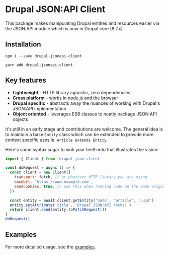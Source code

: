 # Drupal JSON:API Client

This package makes manipulating Drupal entities and resources easier via the JSON:API module which is now in Drupal core (8.7.x).

## Installation
```
npm i --save drupal-jsonapi-client
```

```
yarn add drupal-jsonapi-client
```

## Key features
- **Lightweight** - HTTP library agnostic, zero dependencies
- **Cross platform** - works in node.js and the browser
- **Drupal specific** - abstracts away the nuances of working with Drupal's JSON:API implementation
- **Object oriented** - leverages ES6 classes to neatly package JSON:API objects

It's still in an early stage and contributions are welcome. The general idea is to maintain a base `Entity` class which can be extended to provide more context specific uses ie. `Article extends Entity`.

Here's some syntax sugar to sink your teeth into that illustrates the vision:

```js
import { Client } from 'drupal-json-client'

const doRequest = async () => {
  const client = new Client({
    transport: fetch, // or whatever HTTP library you are using
    baseUrl: 'https://www.example.com',
    sendCookies: true, // use this when running code on the same origin as Drupal
  })

  const entity = await client.getEntity('node', 'article', 'uuid')
  entity.setAttribute('title', 'Drupal JSON:API rocks!')
  return client.send(entity.toPatchRequest())
}
doRequest()
```

## Examples

For more detailed usage, see the [examples](https://github.com/Auspicus/drupal-jsonapi-client/tree/master/examples).
